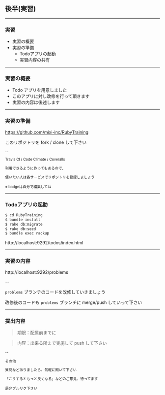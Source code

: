 ## 後半(実習)

----

### 実習

- 実習の概要
- 実習の準備
  - Todoアプリの起動
  - 実習内容の共有

---

### 実習の概要

- Todo アプリを用意しました
- このアプリに対し改修を行って頂きます
- 実習の内容は後述します

---

### 実習の準備

https://github.com/mixi-inc/RubyTraining

このリポジトリを fork / clone して下さい

<small>
--

Travis CI / Code Climate / Coveralls

利用できるように作ってもあるので、

使いたい人は各サービスでリポジトリを登録しましょう

※ badgeは自分で編集してね
</small>

---

### Todoアプリの起動

```bash
$ cd RubyTraining
$ bundle install
$ rake db:migrate
$ rake db:seed
$ bundle exec rackup
```
http://localhost:9292/todos/index.html

---

### 実習の内容

http://localhost:9292/problems

--

`problems` ブランチのコードを改修していきましょう

改修後のコードも `problems` ブランチに merge/push していって下さい

---

### 提出内容

> 期限：配属前までに

> 内容：出来る所まで実施して push して下さい

<small>


--

その他

質問などありましたら、気軽に聞いて下さい

「こうするともっと良くなる」などのご意見、待ってます

是非プルリク下さい
</small>
